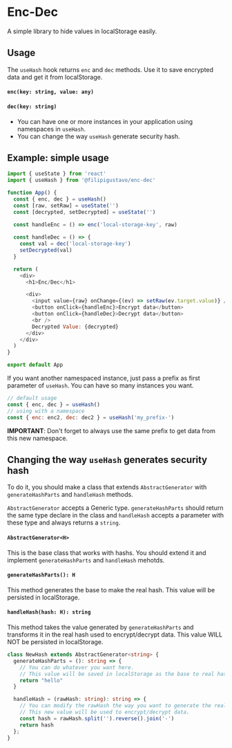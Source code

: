 # Enc-Dec

A simple library to hide values in localStorage easily.

## Usage

The `useHash` hook returns `enc` and `dec` methods. Use it to save encrypted data and get it from localStorage.

#### `enc(key: string, value: any)`

#### `dec(key: string)`

- You can have one or more instances in your application using namespaces in `useHash`.
- You can change the way `useHash` generate security hash.


## Example: simple usage

```js
import { useState } from 'react'
import { useHash } from '@filipigustavo/enc-dec'

function App() {
  const { enc, dec } = useHash()
  const [raw, setRaw] = useState('')
  const [decrypted, setDecrypted] = useState('')
  
  const handleEnc = () => enc('local-storage-key', raw)

  const handleDec = () => {
    const val = dec('local-storage-key')
    setDecrypted(val)
  }

  return (
    <div>
      <h1>Enc/Dec</h1>

      <div>
        <input value={raw} onChange={(ev) => setRaw(ev.target.value)} />
        <button onClick={handleEnc}>Encrypt data</button>
        <button onClick={handleDec}>Decrypt data</button>
        <br />
        Decrypted Value: {decrypted}
      </div>
    </div>
  )
}

export default App
```

If you want another namespaced instance, just pass a prefix as first parameter of `useHash`. You can have so many instances you want.

```js
// default usage
const { enc, dec } = useHash()
// using with a namespace
const { enc: enc2, dec: dec2 } = useHash('my_prefix-')
```

**IMPORTANT**: Don't forget to always use the same prefix to get data from this new namespace.

## Changing the way `useHash` generates security hash

To do it, you should make a class that extends `AbstractGenerator` with `generateHashParts` and `handleHash` methods.

`AbstractGenerator` accepts a Generic type. `generateHashParts` should return the same type declare in the class and `handleHash` accepts a parameter with these type and always returns a `string`.

#### `AbstractGenerator<H>`

This is the base class that works with hashs. You should extend it and implement `generateHashParts` and `handleHash` mehotds.

#### `generateHashParts(): H`

This method generates the base to make the real hash. This value will be persisted in localStorage.

#### `handleHash(hash: H): string`

This method takes the value generated by `generateHashParts` and transforms it in the real hash used to encrypt/decrypt data. This value WILL NOT be persisted in localStorage.

```ts
class NewHash extends AbstractGenerator<string> {
  generateHashParts = (): string => {
    // You can do whatever you want here.
    // This value will be saved in localStorage as the base to real hash.
    return "hello"
  }

  handleHash = (rawHash: string): string => {
    // You can modify the rawHash the way you want to generate the real hash.
    // This new value will be used to encrypt/decrypt data.
    const hash = rawHash.split('').reverse().join('-')
    return hash
  };
}
```